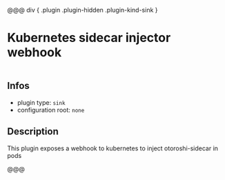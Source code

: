
@@@ div { .plugin .plugin-hidden .plugin-kind-sink }

# Kubernetes sidecar injector webhook

<img class="plugin-logo plugin-hidden" src=""></img>

## Infos

* plugin type: `sink`
* configuration root: ``none``

## Description

This plugin exposes a webhook to kubernetes to inject otoroshi-sidecar in pods







@@@

